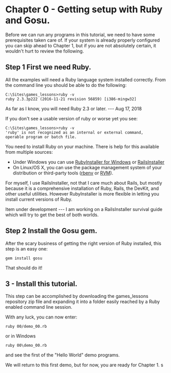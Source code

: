 # Chapter 0 - Getting setup with Ruby and Gosu.

Before we can run any programs in this tutorial, we need to have some
prerequisites taken care of. If your system is already properly configured you
can skip ahead to Chapter 1, but if you are not absolutely certain, it
wouldn't hurt to review the following.

## Step 1 First we need Ruby.

All the examples will need a Ruby language system installed correctly. From the
command line you should be able to do the following:

    C:\Sites\games_lessons>ruby -v
    ruby 2.3.3p222 (2016-11-21 revision 56859) [i386-mingw32]

As far as I know, you will need Ruby 2.3 or later. --- Aug 17, 2018

If you don't see a usable version of ruby or worse yet you see:

    C:\Sites\games_lessons>ruby -v
    'ruby' is not recognized as an internal or external command,
    operable program or batch file.

You need to install Ruby on your machine. There is help for this available
from multiple sources:

* Under Windows you can use [RubyInstaller for Windows](https://rubyinstaller.org/) or
  [RailsInstaller](http://www.railsinstaller.org/en)
* On Linux/OS X, you can use the package management system of your
  distribution or third-party tools
  ([rbenv](https://github.com/rbenv/rbenv) or
  [RVM](http://rvm.io/)).

For myself, I use RailsInstaller, not that I care much about Rails, but mostly
because it is a comprehensive installation of Ruby, Rails, the DevKit, and
other useful utilities. However RubyInstaller is more flexible in letting you
install current versions of Ruby.

Item under development --- I am working on a RailsInstaller survival guide
which will try to get the best of both worlds.

## Step 2 Install the Gosu gem.

After the scary business of getting the right version of Ruby installed, this
step is an easy one:

    gem install gosu

That should do it!

## 3 - Install this tutorial.

This step can be accomplished by downloading the games_lessons repository zip
file and expanding it into a folder easily reached by a Ruby enabled command
line session.

With any luck, you can now enter:

    ruby 00/demo_00.rb

or in Windows

    ruby 00\demo_00.rb

and see the first of the "Hello World" demo programs.

We will return to this first demo, but for now, you are ready for Chapter 1.
s
